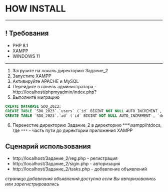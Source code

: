 # HOW INSTALL
---
## ! Требования
* PHP 8.1
* XAMPP
* WINDOWS 11
---
1. Загрузите на локаль директорию Задание_2
2. Запустите XAMPP
3. Активируйте APACHE и  MySQL
4. Перейдите в панель администратора - http://localhost/phpmyadmin/index.php?
5. Выполните миграцию
```SQL
CREATE DATABASE SDO_2023;
CREATE TABLE `SDO_2023`.`users` (`id` BIGINT NOT NULL AUTO_INCREMENT , `name` TEXT NOT NULL, `password` TEXT NOT NULL , PRIMARY KEY (`id`)) ENGINE = InnoDB;
CREATE TABLE `SDO_2023`.`ad` (`id` BIGINT NOT NULL AUTO_INCREMENT , `description` TEXT NOT NULL , PRIMARY KEY (`id`)) ENGINE = InnoDB;
```
6. Перенестие директорию Задание_2 в директорию ***\xampp\htdocs, где `***` - часть пути до директории приложения XAMPP
## Сценарий использования
- http://localhost/Задание_2/reg.php - регистрация
- http://localhost/Задание_2/sigin.php - авторизация
- http://localhost/Задание_2/tasks.php - добавление объявлений

*страница добавления объявлений доступна если Вы авторизовались или зарегистрировались*
